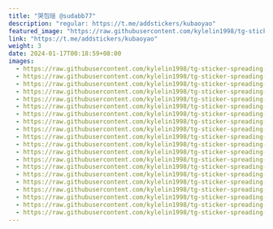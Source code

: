 ```yaml
---
title: "哭包瑶 @sudabb77"
description: "regular: https://t.me/addstickers/kubaoyao"
featured_image: "https://raw.githubusercontent.com/kylelin1998/tg-sticker-spreading-worldwide-images/main/img/d306777b-146d-4747-8566-83f37386a3f1.jpg"
link: "https://t.me/addstickers/kubaoyao"
weight: 3
date: 2024-01-17T00:18:59+08:00
images:
  - https://raw.githubusercontent.com/kylelin1998/tg-sticker-spreading-worldwide-images/main/img/d306777b-146d-4747-8566-83f37386a3f1.jpg
  - https://raw.githubusercontent.com/kylelin1998/tg-sticker-spreading-worldwide-images/main/img/ef4a0b39-41cb-4c3f-b73a-f51e7aa33557.jpg
  - https://raw.githubusercontent.com/kylelin1998/tg-sticker-spreading-worldwide-images/main/img/db4a19ff-9c68-40cb-a70e-5f4bad671720.jpg
  - https://raw.githubusercontent.com/kylelin1998/tg-sticker-spreading-worldwide-images/main/img/7064d1c3-a231-40e8-b927-02749198b0be.jpg
  - https://raw.githubusercontent.com/kylelin1998/tg-sticker-spreading-worldwide-images/main/img/cbd8c084-d237-420d-b2b5-b3e9ec911c87.jpg
  - https://raw.githubusercontent.com/kylelin1998/tg-sticker-spreading-worldwide-images/main/img/e8e77af4-c5a7-446e-81c6-37748236f726.jpg
  - https://raw.githubusercontent.com/kylelin1998/tg-sticker-spreading-worldwide-images/main/img/3ab957be-50e3-45ee-83a3-48182199115b.jpg
  - https://raw.githubusercontent.com/kylelin1998/tg-sticker-spreading-worldwide-images/main/img/2e3c00f3-5829-49db-b2c3-94fa17a5eac0.jpg
  - https://raw.githubusercontent.com/kylelin1998/tg-sticker-spreading-worldwide-images/main/img/f0dd55f4-f4d4-4403-9d7c-a47a00881ebf.jpg
  - https://raw.githubusercontent.com/kylelin1998/tg-sticker-spreading-worldwide-images/main/img/383ad52e-6b18-4ae5-8a83-311199390255.jpg
  - https://raw.githubusercontent.com/kylelin1998/tg-sticker-spreading-worldwide-images/main/img/db8f5a2a-8d88-48c4-8417-96e7ead316b4.jpg
  - https://raw.githubusercontent.com/kylelin1998/tg-sticker-spreading-worldwide-images/main/img/ef3b93ca-1fc3-4ac5-9bcb-8d63cdef270f.jpg
  - https://raw.githubusercontent.com/kylelin1998/tg-sticker-spreading-worldwide-images/main/img/2130b2a0-d30d-4c87-b4d4-26db4f284728.jpg
  - https://raw.githubusercontent.com/kylelin1998/tg-sticker-spreading-worldwide-images/main/img/610bbe3e-0a3a-4eee-8393-057bf2403f3c.jpg
  - https://raw.githubusercontent.com/kylelin1998/tg-sticker-spreading-worldwide-images/main/img/68ec42b9-e1be-42ff-8f68-09357bb4461d.jpg
  - https://raw.githubusercontent.com/kylelin1998/tg-sticker-spreading-worldwide-images/main/img/1d10f7e2-6a27-4d19-bd6f-e4dec2f49564.jpg
  - https://raw.githubusercontent.com/kylelin1998/tg-sticker-spreading-worldwide-images/main/img/ea029354-9f53-4308-993b-4c7374d79f92.jpg
  - https://raw.githubusercontent.com/kylelin1998/tg-sticker-spreading-worldwide-images/main/img/c65cfd17-d9ca-4fda-aae6-8dbb5ee3d007.jpg
  - https://raw.githubusercontent.com/kylelin1998/tg-sticker-spreading-worldwide-images/main/img/97f5756c-ef41-44d6-8026-0c5b7baf5d2b.jpg
  - https://raw.githubusercontent.com/kylelin1998/tg-sticker-spreading-worldwide-images/main/img/57db17d5-f4fb-499c-b808-836e15e6b783.jpg
---
```

